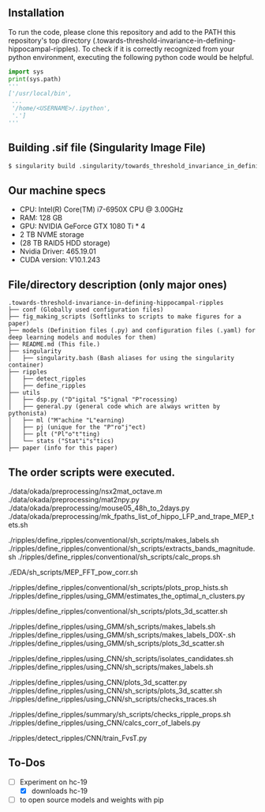 ## Installation
To run the code, please clone this repository and add to the PATH this repository's top directory (.towards-threshold-invariance-in-defining-hippocampal-ripples). To check if it is correctly recognized from your python environment, executing the following python code would be helpful.

``` python
import sys
print(sys.path)
'''
['/usr/local/bin',
 ...
 '/home/<USERNAME>/.ipython',
 '.']
'''
```

## Building .sif file (Singularity Image File)

``` bash
$ singularity build .singularity/towards_threshold_invariance_in_defining_hippocampal_ripples.sif
```

## Our machine specs
- CPU: Intel(R) Core(TM) i7-6950X CPU @ 3.00GHz
- RAM: 128 GB
- GPU: NVIDIA GeForce GTX 1080 Ti * 4
- 2 TB NVME storage
- (28 TB RAID5 HDD storage)
- Nvidia Driver: 465.19.01
- CUDA version: V10.1.243


## File/directory description (only major ones)
```
.towards-threshold-invariance-in-defining-hippocampal-ripples
├── conf (Globally used configuration files)
├── fig_making_scripts (Softlinks to scripts to make figures for a paper)
├── models (Definition files (.py) and configuration files (.yaml) for deep learning models and modules for them)
├── README.md (This file.)
├── singularity 
│   ├── singularity.bash (Bash aliases for using the singularity container)
├── ripples
│   ├── detect_ripples
│   ├── define_ripples
├── utils
│   ├── dsp.py ("D"igital "S"ignal "P"rocessing)
│   ├── general.py (general code which are always written by pythonista)
│   ├── ml ("M"achine "L"earning)
│   ├── pj (unique for the "P"ro"j"ect)
│   ├── plt ("Pl"o"t"ting)
│   └── stats ("Stat"i"s"tics)
├── paper (info for this paper)
```


## The order scripts were executed.
./data/okada/preprocessing/nsx2mat_octave.m
./data/okada/preprocessing/mat2npy.py
./data/okada/preprocessing/mouse05_48h_to_2days.py
./data/okada/preprocessing/mk_fpaths_list_of_hippo_LFP_and_trape_MEP_tets.sh

./ripples/define_ripples/conventional/sh_scripts/makes_labels.sh
./ripples/define_ripples/conventional/sh_scripts/extracts_bands_magnitude.sh
./ripples/define_ripples/conventional/sh_scripts/calc_props.sh

./EDA/sh_scripts/MEP_FFT_pow_corr.sh

./ripples/define_ripples/conventional/sh_scripts/plots_prop_hists.sh
./ripples/define_ripples/using_GMM/estimates_the_optimal_n_clusters.py

./ripples/define_ripples/conventional/sh_scripts/plots_3d_scatter.sh

./ripples/define_ripples/using_GMM/sh_scripts/makes_labels.sh
./ripples/define_ripples/using_GMM/sh_scripts/makes_labels_D0X-.sh
./ripples/define_ripples/using_GMM/sh_scripts/plots_3d_scatter.sh

./ripples/define_ripples/using_CNN/sh_scripts/isolates_candidates.sh
./ripples/define_ripples/using_CNN/sh_scripts/makes_labels.sh

./ripples/define_ripples/using_CNN/plots_3d_scatter.py
./ripples/define_ripples/using_CNN/sh_scripts/plots_3d_scatter.sh
./ripples/define_ripples/using_CNN/sh_scripts/checks_traces.sh

./ripples/define_ripples/summary/sh_scripts/checks_ripple_props.sh
./ripples/define_ripples/using_CNN/calcs_corr_of_labels.py


./ripples/detect_ripples/CNN/train_FvsT.py  


## To-Dos
- [ ] Experiment on hc-19
    - [x] downloads hc-19
    
- [ ] to open source models and weights with pip
